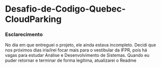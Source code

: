 # Desafio-de-Codigo-Quebec-CloudParking

### Esclarecimento
No dia em que entreguei o projeto, ele ainda estava incompleto. Decidi que nos próximos dias iria/irei focar mais para o vestibular da IFPR, pois há vagas para estudar Análise e Desenvolvimento de Sistemas. Quando eu puder retornar e terminar de forma legítima, atualizarei o Readme
